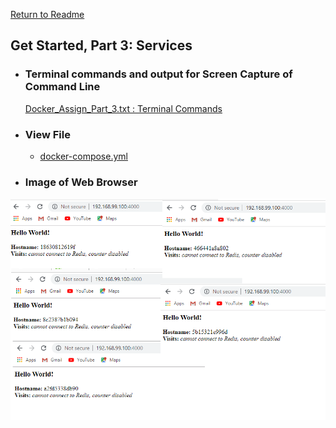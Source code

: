 [ Return to Readme ](https://github.com/shellynj/Docker_Assign_Part1_2_3)  

## Get Started, Part 3: Services


* ###  Terminal commands and output for Screen Capture of Command Line

     [ Docker_Assign_Part_3.txt : Terminal Commands](/Docker_Tutorial/Docker_Part3/Docker_Assign_Part_3.txt)
     
     
 * ###  View File

     -  [ docker-compose.yml](https://github.com/shellynj/Docker_Assign_Part1_2_3/blob/master/Docker_Tutorial/Docker_Part3/docker-compose.yml)    

* ### Image of Web Browser 


![](https://github.com/shellynj/Docker_Assign_Part1_2_3/blob/master/images/IMAGE_PART3.png)
